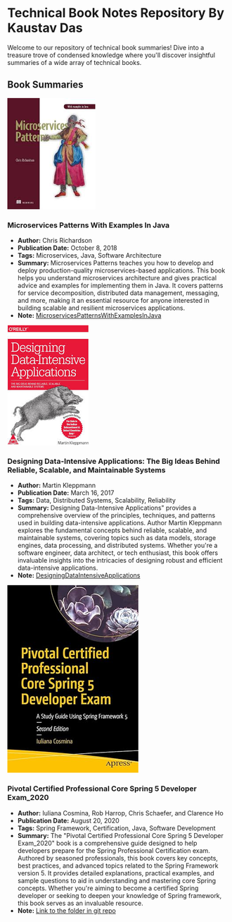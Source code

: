# Technical Book Notes Repository By Kaustav Das

Welcome to our repository of technical book summaries! Dive into a treasure trove of condensed knowledge where you'll discover insightful summaries of a wide array of technical books.

## Book Summaries

![](./MicroservicesPatternsWithExamplesInJava/media/Cover.jpg)
### Microservices Patterns With Examples In Java
- **Author:** Chris Richardson
- **Publication Date:** October 8, 2018
- **Tags:** Microservices, Java, Software Architecture
- **Summary:** Microservices Patterns teaches you how to develop and deploy production-quality microservices-based applications. This book helps you understand microservices architecture and gives practical advice and examples for implementing them in Java. It covers patterns for service decomposition, distributed data management, messaging, and more, making it an essential resource for anyone interested in building scalable and resilient microservices applications.
- **Note:** [MicroservicesPatternsWithExamplesInJava](#./MicroservicesPatternsWithExamplesInJava/MicroservicesPatternsWithExamplesInJava.pdf)







![](./DesigningDataIntensiveApplications/media/cover.jpg)
### Designing Data-Intensive Applications: The Big Ideas Behind Reliable, Scalable, and Maintainable Systems
- **Author:** Martin Kleppmann 
- **Publication Date:** March 16, 2017
- **Tags:** Data, Distributed Systems, Scalability, Reliability 
- **Summary:** Designing Data-Intensive Applications" provides a comprehensive overview of the principles, techniques, and patterns used in building data-intensive applications. Author Martin Kleppmann explores the fundamental concepts behind reliable, scalable, and maintainable systems, covering topics such as data models, storage engines, data processing, and distributed systems. Whether you're a software engineer, data architect, or tech enthusiast, this book offers invaluable insights into the intricacies of designing robust and efficient data-intensive applications.
- **Note:** [DesigningDataIntensiveApplications](#./DesigningDataIntensiveApplications\Designing-data-intensive-applications_Notes.pdf)





![](./PivotalCertifiedProfessionalCoreSpring5DeveloperExam\media\cover.jpg)
### Pivotal Certified Professional Core Spring 5 Developer Exam_2020

- **Author:** Iuliana Cosmina, Rob Harrop, Chris Schaefer, and Clarence Ho
- **Publication Date:** August 20, 2020
- **Tags:** Spring Framework, Certification, Java, Software Development
- **Summary:** The "Pivotal Certified Professional Core Spring 5 Developer Exam_2020" book is a comprehensive guide designed to help developers prepare for the Spring Professional Certification exam. Authored by seasoned professionals, this book covers key concepts, best practices, and advanced topics related to the Spring Framework version 5. It provides detailed explanations, practical examples, and sample questions to aid in understanding and mastering core Spring concepts. Whether you're aiming to become a certified Spring developer or seeking to deepen your knowledge of Spring framework, this book serves as an invaluable resource.
- **Note:** [Link to the folder in git repo](#)